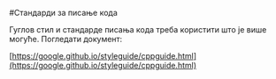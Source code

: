 #Стандарди за писање кода

Гуглов стил и стандарде писања кода треба користити што је више могуће. Погледати документ:

[https://google.github.io/styleguide/cppguide.html](https://google.github.io/styleguide/cppguide.html)
